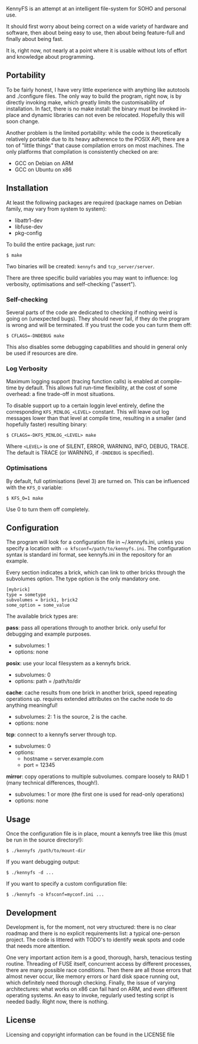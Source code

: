 KennyFS is an attempt at an intelligent file-system for SOHO and personal use.

It should first worry about being correct on a wide variety of hardware and
software, then about being easy to use, then about being feature-full and
finally about being fast.

It is, right now, not nearly at a point where it is usable without lots of
effort and knowledge about programming.


## Portability

To be fairly honest, I have very little experience with anything like autotools
and ./configure files. The only way to build the program, right now, is by
directly invoking make, which greatly limits the customisability of
installation. In fact, there is no make install: the binary must be invoked
in-place and dynamic libraries can not even be relocated. Hopefully this will
soon change.

Another problem is the limited portability: while the code is theoretically
relatively portable due to its heavy adherence to the POSIX API, there are a ton
of "little things" that cause compilation errors on most machines. The only
platforms that compilation is consistently checked on are:

- GCC on Debian on ARM
- GCC on Ubuntu on x86


## Installation

At least the following packages are required (package names on Debian family,
may vary from system to system):

- libattr1-dev
- libfuse-dev
- pkg-config

To build the entire package, just run:

    $ make

Two binaries will be created: `kennyfs` and `tcp_server/server`.

There are three specific build variables you may want to influence: log
verbosity, optimisations and self-checking ("assert").

### Self-checking

Several parts of the code are dedicated to checking if nothing weird is going
on (unexpected bugs). They should never fail, if they do the program is wrong
and will be terminated. If you trust the code you can turm them off:

    $ CFLAGS=-DNDEBUG make

This also disables some debugging capabilities and should in general only be
used if resources are dire.

### Log Verbosity

Maximum logging support (tracing function calls) is enabled at compile-time by
default. This allows full run-time flexibility, at the cost of some overhead: a
fine trade-off in most situations.

To disable support up to a certain loggin level entirely, define the
corresponding `KFS_MINLOG_<LEVEL>` constant. This will leave out log messages
lower than that level at compile time, resulting in a smaller (and hopefully
faster) resulting binary:

    $ CFLAGS=-DKFS_MINLOG_<LEVEL> make

Where `<LEVEL>` is one of SILENT, ERROR, WARNING, INFO, DEBUG, TRACE. The default
is TRACE (or WARNING, if `-DNDEBUG` is specified).

### Optimisations

By default, full optimisations (level 3) are turned on. This can be influenced
with the `KFS_O` variable:

    $ KFS_O=1 make

Use 0 to turn them off completely.


## Configuration

The program will look for a configuration file in ~/.kennyfs.ini, unless you
specify a location with `-o kfsconf=/path/to/kennyfs.ini`. The configuration
syntax is standard ini format, see kennyfs.ini in the repository for an example.

Every section indicates a brick, which can link to other bricks through the
subvolumes option. The type option is the only mandatory one.

    [mybrick]
    type = sometype
    subvolumes = brick1, brick2
    some_option = some_value

The available brick types are:

__pass__: pass all operations through to another brick. only useful for debugging
and example purposes.
- subvolumes: 1
- options: none

__posix__: use your local filesystem as a kennyfs brick.
- subvolumes: 0
- options: path = /path/to/dir

__cache__: cache results from one brick in another brick, speed repeating
operations up.  requires extended attributes on the cache node to do anything
meaningful!
- subvolumes: 2: 1 is the source, 2 is the cache.
- options: none

__tcp__: connect to a kennyfs server through tcp.
- subvolumes: 0
- options:
  - hostname = server.example.com
  - port = 12345

__mirror__: copy operations to multiple subvolumes. compare loosely to RAID 1
(many technical differences, though!).
- subvolumes: 1 or more (the first one is used for read-only operations)
- options: none


## Usage

Once the configuration file is in place, mount a kennyfs tree like this (must be
run in the source directory!):

    $ ./kennyfs /path/to/mount-dir

If you want debugging output:

    $ ./kennyfs -d ...

If you want to specify a custom configuration file:

    $ ./kennyfs -o kfsconf=myconf.ini ...


## Development

Development is, for the moment, not very structured: there is no clear
roadmap and there is no explicit requirements list: a typical one-person
project. The code is littered with TODO's to identify weak spots and code that
needs more attention.

One very important action item is a good, thorough, harsh, tenacious testing
routine. Threading of FUSE itself, concurrent access by different processes,
there are many possible race conditions. Then there are all those errors that
almost never occur, like memory errors or hard disk space running out, which
definitely need thorough checking. Finally, the issue of varying architectures:
what works on x86 can fail hard on ARM, and even different operating systems.
An easy to invoke, regularly used testing script is needed badly. Right now,
there is nothing.

## License

Licensing and copyright information can be found in the LICENSE file
